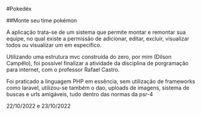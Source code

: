 #Pokedéx

##Monte seu time pokémon

A aplicação trata-se de um sistema que permite montar e remontar sua equipe, no qual existe a permissão de adicionar, editar, excluir, visualizar todos ou visualizar um em específico.

Utilizando uma estrutura mvc construída do zero, por mim (Dilson Campêlo), foi possível finalizar a atividade da disciplina de porgramação para internet, com o professor Rafael Castro.

Foi praticado a linguagem PHP em essência, sem utilização de frameworks como laravel, utilizou-se também o dao, uploads de imagens, sistema de buscas e urls amigáveis, tudo dentro das normas da psr-4

22/10/2022 e 23/10/2022